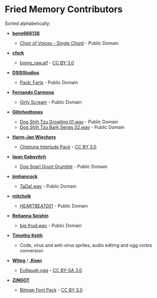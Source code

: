 # Fried Memory Contributors

Sorted alphabetically:

* **[bone666138](http://www.freesound.org/people/bone666138)**
  * [Choir of Voices - Single Chord](http://www.freesound.org/people/bone666138/sounds/274121/) - Public Domain

* **[cfork](http://freesound.org/people/cfork)**
  * [boing_raw.aif](http://freesound.org/people/cfork/sounds/7967/) - [CC BY 3.0](https://creativecommons.org/licenses/by/3.0/)

* **[DSISStudios](http://freesound.org/people/DSISStudios/)**
  * [Pack: Farts](http://freesound.org/people/DSISStudios/packs/14789/) - Public Domain

* **[Fernando Carmona](https://opengameart.org/users/ferk)**
  * [Girly Scream](http://opengameart.org/content/girly-scream) - Public Domain

* **[Glitchedtones](http://freesound.org/people/Glitchedtones)**
  * [Dog Shih Tzu Growling 01.wav](http://freesound.org/people/Glitchedtones/sounds/372531/) - Public Domain
  * [Dog Shih Tzu Bark Series 02.wav](http://freesound.org/people/Glitchedtones/sounds/372570/) - Public Domain

* **[Harm-Jan Wiechers](https://opengameart.org/users/pant0don)**
  * [Chiptune Interlude Pack](http://opengameart.org/content/chiptune-interlude-pack) - [CC BY 3.0](https://creativecommons.org/licenses/by/3.0/)

* **[Iwan Gabovitch](https://opengameart.org/users/qubodup)**
  * [Dog Snarl Grunt Grumble](http://opengameart.org/content/dog-snarl-grunt-grumble) - Public Domain

* **[jimhancock](http://www.freesound.org/people/jimhancock/)**
  * [TaDa!.wav](http://www.freesound.org/people/jimhancock/sounds/376318/) - Public Domain

* **[mitchelk](http://freesound.org/people/mitchelk/)**
  * [HEARTBEAT001](http://freesound.org/people/mitchelk/sounds/136723/) - Public Domain

* **[Reitanna Seishin](http://freesound.org/people/Reitanna)**
  * [big thud.wav](https://www.freesound.org/people/Reitanna/sounds/332661/) - Public Domain

* **[Timothy Keith](http://keithieopia.com)**
  * Code, virus and anti-virus sprites, audio editing and ogg vorbis conversion

* **[Witeg](https://en.wikipedia.org/wiki/User:Witeg)** / **[.Koen](https://meta.wikimedia.org/wiki/User:.Koen)**
  * [Evillaugh.ogg](https://en.wikipedia.org/wiki/File:Evillaugh.ogg) - [CC BY-SA 3.0](https://creativecommons.org/licenses/by-sa/3.0/)

* **[ZiNGOT](https://opengameart.org/users/zingot)**
  * [Bitmap Font Pack](https://opengameart.org/content/bitmap-font-pack) - [CC BY 3.0](https://creativecommons.org/licenses/by/3.0/)
